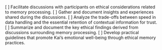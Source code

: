 [ ] Facilitate discussions with participants on ethical considerations related to memory processing.
[ ] Gather and document insights and experiences shared during the discussions.
[ ] Analyze the trade-offs between speed in data handling and the essential retention of contextual information for trust.
[ ] Summarize and document the key ethical findings derived from discussions surrounding memory processing.
[ ] Develop practical guidelines that promote Kai’s emotional well-being through ethical memory practices.